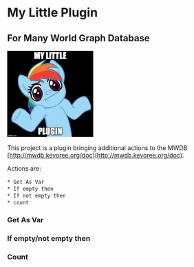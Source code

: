 # My Little Plugin

## For Many World Graph Database 

<img src="doc/logo.jpg" width="200px" />

This project is a plugin bringing additional actions to the MWDB [http://mwdb.kevoree.org/doc](http://mwdb.kevoree.org/doc).

Actions are: 

    * Get As Var
    * If empty then
    * If not empty then
    * count
    

### Get As Var


### If empty/not empty then

### Count